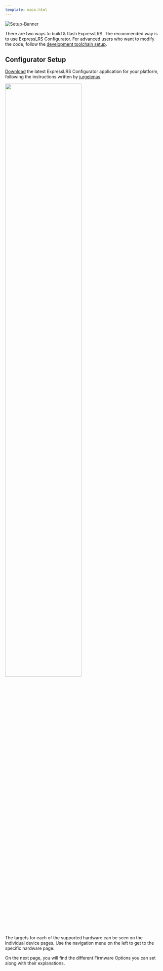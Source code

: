 ```yaml
---
template: main.html
---
```


![Setup-Banner](https://github.com/ExpressLRS/ExpressLRS-Hardware/raw/master/img/quick-start.png)

There are two ways to build & flash ExpressLRS. The recommended way is to use ExpressLRS Configurator. For advanced users who want to modify the code, follow the [development toolchain setup](../../software/toolchain-install).

## Configurator Setup

[Download](https://github.com/ExpressLRS/ExpressLRS-Configurator/releases) the latest ExpressLRS Configurator application for your platform, following the instructions written by [jurgelenas](https://github.com/jurgelenas/).

<img src="https://raw.githubusercontent.com/ExpressLRS/ExpressLRS-Configurator/master/docs/readme/screenshots/main_screen.jpg" width="70%" />

The targets for each of the supported hardware can be seen on the individual device pages. Use the navigation menu on the left to get to the specific hardware page.

On the next page, you will find the different Firmware Options you can set along with their explanations.